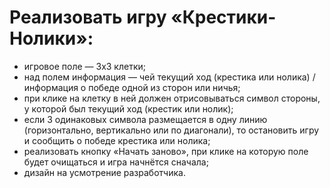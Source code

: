 # Реализовать игру «Крестики-Нолики»:

+ игровое поле — 3х3 клетки;
+ над полем информация — чей текущий ход (крестика или нолика) / информация о победе одной из сторон или ничья;
+ при клике на клетку в ней должен отрисовываться символ стороны, у которой был текущий ход (крестик или нолик);
+ если 3 одинаковых символа размещается в одну линию (горизонтально, вертикально или по диагонали), то остановить игру и сообщить о победе крестика или нолика;
+ реализовать кнопку «Начать заново», при клике на которую поле будет очищаться и игра начнётся сначала;
+ дизайн на усмотрение разработчика.
